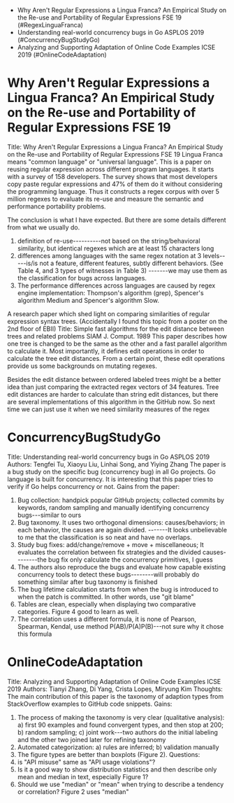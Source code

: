 * Why Aren't Regular Expressions a Lingua Franca? An Empirical Study on the Re-use and Portability of Regular Expressions FSE 19 (#RegexLinguaFranca)
* Understanding real-world concurrency bugs in Go ASPLOS 2019 (#ConcurrencyBugStudyGo)
* Analyzing and Supporting Adaptation of Online Code Examples ICSE 2019 (#OnlineCodeAdaptation)

# Why Aren't Regular Expressions a Lingua Franca? An Empirical Study on the Re-use and Portability of Regular Expressions FSE 19
Title: Why Aren't Regular Expressions a Lingua Franca? An Empirical Study on the Re-use and Portability of Regular Expressions FSE 19
Lingua Franca means "common language" or "universal language". 
This is a paper on reusing regular expression across different program languages. It starts with a survey of 158 developers. The survey shows that most developers copy paste regular expressions and 47% of them do it without considering the programming language. 
Thus it constructs a regex corpus with over 5 million regexes to evaluate its re-use and measure the semantic and performance portability problems. 

The conclusion is what I have expected. But there are some details different from what we usually do. 
1) definition of re-use----------not based on the string/behavioral similarity, but identical regexes which are at least 15 characters long
2) differences among languages with the same regex notation at 3 levels-----is/is not a feature, different features, subtly different behaviors. (See Table 4, and 3 types of witnesses in Table 3)
-------we may use them as the classification for bugs across languages.
3) The performance differences across languages are caused by regex engine implementation: Thompson's algorithm (grep), Spencer's algorithm Medium and Spencer's algorithm Slow. 


A research paper which shed light on comparing similarities of regular expression syntax trees. (Accidentally I found this topic from a poster on the 2nd floor of EBII) 
Title: Simple fast algorithms for the edit distance between trees and related problems SIAM J. Comput. 1989
This paper describes how one tree is changed to be the same as the other and a fast parallel algorithm to calculate it. Most importantly, it defines edit operations in order to calculate the tree edit distances. From a certain point, these edit operations provide us some backgrounds on mutating regexes. 

Besides the edit distance between ordered labeled trees might be a better idea than just comparing the extracted regex vectors of 34 features. Tree edit distances are harder to calculate than string edit distances, but there are several implementations of this algorithm in the GitHub now. So next time we can just use it when we need similarity measures of the regex 

# ConcurrencyBugStudyGo
Title: Understanding real-world concurrency bugs in Go ASPLOS 2019
Authors: Tengfei Tu, Xiaoyu Liu, Linhai Song, and Yiying Zhang
The paper is a bug study on the specific bug (concurrency bug) in all Go projects. Go language is built for concurrency. It is interesting that this paper tries to verify if Go helps concurrency or not.
Gains from the paper:
1) Bug collection: handpick popular GitHub projects; collected commits by keywords, random sampling and manually identifying concurrency bugs---similar to ours
2) Bug taxonomy. It uses two orthogonal dimensions: causes/behaviors; in each behavior, the causes are again divided. -------It looks unbelievable to me that the classification is so neat and have no overlaps. 
3) Study bug fixes: add/change/remove + move + miscellaneous; It evaluates the correlation between fix strategies and the divided causes--------the bug fix only calculate the concurrency primitives, I guess
4) The authors also reproduce the bugs and evaluate how capable existing concurrency tools to detect these bugs--------will probably do something similar after bug taxonomy is finished
5) The bug lifetime calculation starts from when the bug is introduced to when the patch is committed. In other words, use "git blame" 
6) Tables are clean, especially when displaying two comparative categories. Figure 4 good to learn as well. 
7) The correlation uses a different formula, it is none of Pearson, Spearman, Kendal, use method P(AB)/P(A)P(B)---not sure why it chose this formula

# OnlineCodeAdaptation
Title: Analyzing and Supporting Adaptation of Online Code Examples ICSE 2019
Authors: Tianyi Zhang, Di Yang, Crista Lopes, Miryung Kim
Thoughts: The main contribution of this paper is the taxonomy of adaption types from StackOverflow examples to GitHub code snippets. 
Gains:
1) The process of making the taxonomy is very clear (qualitative analysis): a) first 90 examples and found convergent types, and then stop at 200; b) random sampling; c) joint work---two authors do the initial labeling and the other two joined later for refining taxonomy
2) Automated categorization: a) rules are inferred; b) validation manually
3) The figure types are better than boxplots (Figure 2).
Questions:
1) is "API misuse" same as "API usage violations"?
2) Is it a good way to show distribution statistics and then describe only mean and median in text, especially Figure 1?
3) Should we use "median" or "mean"  when trying to describe a tendency or correlation? Figure 2 uses "median" 
